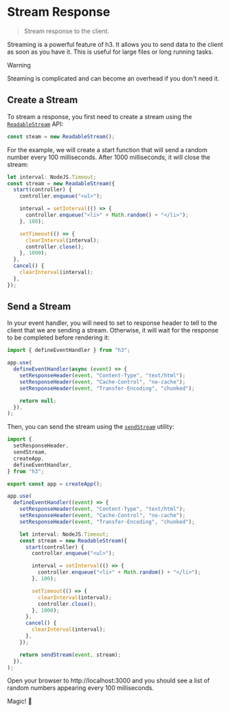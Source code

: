 # Stream Response

> Stream response to the client.

Streaming is a powerful feature of h3. It allows you to send data to the client as soon as you have it. This is useful for large files or long running tasks.

> [!WARNING]
> Steaming is complicated and can become an overhead if you don't need it.

## Create a Stream

To stream a response, you first need to create a stream using the [`ReadableStream`](https://developer.mozilla.org/en-US/docs/Web/API/ReadableStream) API:

```ts
const steam = new ReadableStream();
```

For the example, we will create a start function that will send a random number every 100 milliseconds. After 1000 milliseconds, it will close the stream:

```ts
let interval: NodeJS.Timeout;
const stream = new ReadableStream({
  start(controller) {
    controller.enqueue("<ul>");

    interval = setInterval(() => {
      controller.enqueue("<li>" + Math.random() + "</li>");
    }, 100);

    setTimeout(() => {
      clearInterval(interval);
      controller.close();
    }, 1000);
  },
  cancel() {
    clearInterval(interval);
  },
});
```

## Send a Stream

In your event handler, you will need to set to response header to tell to the client that we are sending a stream. Otherwise, it will wait for the response to be completed before rendering it:

```ts
import { defineEventHandler } from "h3";

app.use(
  defineEventHandler(async (event) => {
    setResponseHeader(event, "Content-Type", "text/html");
    setResponseHeader(event, "Cache-Control", "no-cache");
    setResponseHeader(event, "Transfer-Encoding", "chunked");

    return null;
  }),
);
```

Then, you can send the stream using the [`sendStream`](/concepts/utilities) utility:

```ts
import {
  setResponseHeader,
  sendStream,
  createApp,
  defineEventHandler,
} from "h3";

export const app = createApp();

app.use(
  defineEventHandler((event) => {
    setResponseHeader(event, "Content-Type", "text/html");
    setResponseHeader(event, "Cache-Control", "no-cache");
    setResponseHeader(event, "Transfer-Encoding", "chunked");

    let interval: NodeJS.Timeout;
    const stream = new ReadableStream({
      start(controller) {
        controller.enqueue("<ul>");

        interval = setInterval(() => {
          controller.enqueue("<li>" + Math.random() + "</li>");
        }, 100);

        setTimeout(() => {
          clearInterval(interval);
          controller.close();
        }, 1000);
      },
      cancel() {
        clearInterval(interval);
      },
    });

    return sendStream(event, stream);
  }),
);
```

Open your browser to http://localhost:3000 and you should see a list of random numbers appearing every 100 milliseconds.

Magic! 🎉

